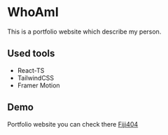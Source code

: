 # WhoAmI

This is a portfolio website which describe my person.

## Used tools

-   React-TS
-   TailwindCSS
-   Framer Motion

## Demo

Portfolio website you can check there [Fiji404](https://fiji404.pro)